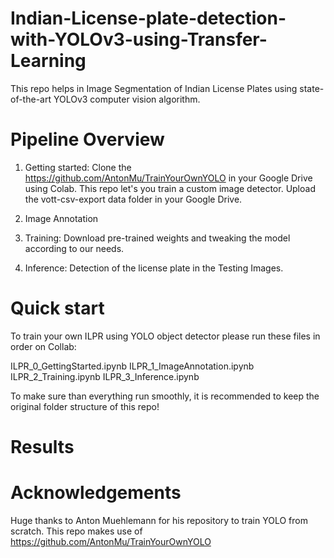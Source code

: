 # Indian-License-plate-detection-with-YOLOv3-using-Transfer-Learning
This repo helps in Image Segmentation of Indian License Plates using state-of-the-art YOLOv3 computer vision algorithm.

# Pipeline Overview

1. Getting started: Clone the https://github.com/AntonMu/TrainYourOwnYOLO in your Google Drive using Colab. This repo let's you train a custom image detector. Upload the vott-csv-export data folder in your Google Drive.

2. Image Annotation

3. Training: Download pre-trained weights and tweaking the model according to our needs.

4. Inference: Detection of the license plate in the Testing Images.

# Quick start

To train your own ILPR using YOLO object detector please run these files in order on Collab:

ILPR_0_GettingStarted.ipynb
ILPR_1_ImageAnnotation.ipynb
ILPR_2_Training.ipynb
ILPR_3_Inference.ipynb

To make sure than everything run smoothly, it is recommended to keep the original folder structure of this repo!

# Results



# Acknowledgements
Huge thanks to Anton Muehlemann for his repository to train YOLO from scratch. This repo makes use of https://github.com/AntonMu/TrainYourOwnYOLO
